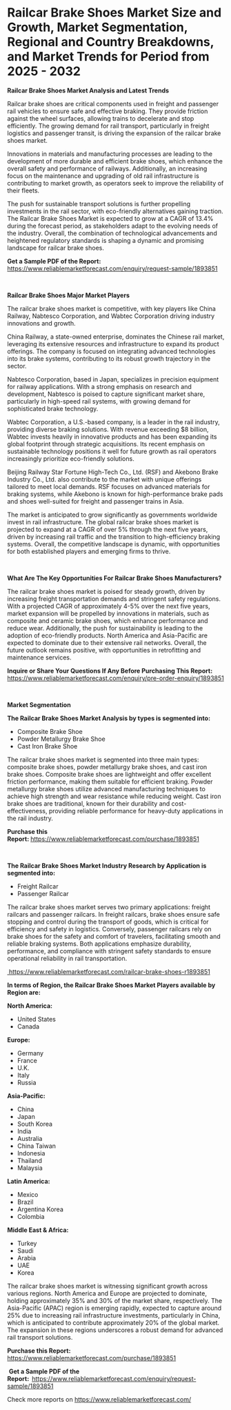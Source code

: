 <p><h1>Railcar Brake Shoes Market Size and Growth, Market Segmentation, Regional and Country Breakdowns, and Market Trends for Period from 2025 -  2032</h1></p><p><strong>Railcar Brake Shoes Market Analysis and Latest Trends</strong></p>
<p><p>Railcar brake shoes are critical components used in freight and passenger rail vehicles to ensure safe and effective braking. They provide friction against the wheel surfaces, allowing trains to decelerate and stop efficiently. The growing demand for rail transport, particularly in freight logistics and passenger transit, is driving the expansion of the railcar brake shoes market. </p><p>Innovations in materials and manufacturing processes are leading to the development of more durable and efficient brake shoes, which enhance the overall safety and performance of railways. Additionally, an increasing focus on the maintenance and upgrading of old rail infrastructure is contributing to market growth, as operators seek to improve the reliability of their fleets.</p><p>The push for sustainable transport solutions is further propelling investments in the rail sector, with eco-friendly alternatives gaining traction. The Railcar Brake Shoes Market is expected to grow at a CAGR of 13.4% during the forecast period, as stakeholders adapt to the evolving needs of the industry. Overall, the combination of technological advancements and heightened regulatory standards is shaping a dynamic and promising landscape for railcar brake shoes.</p></p>
<p><strong>Get a Sample PDF of the Report:&nbsp;</strong> <a href="https://www.reliablemarketforecast.com/enquiry/request-sample/1893851?utm_campaign=2439&utm_medium=2&utm_source=Github&utm_content=ia&utm_term=11042025&utm_id=railcar-brake-shoes">https://www.reliablemarketforecast.com/enquiry/request-sample/1893851</a></p>
<p>&nbsp;</p>
<p><strong>Railcar Brake Shoes Major Market Players</strong></p>
<p><p>The railcar brake shoes market is competitive, with key players like China Railway, Nabtesco Corporation, and Wabtec Corporation driving industry innovations and growth. </p><p>China Railway, a state-owned enterprise, dominates the Chinese rail market, leveraging its extensive resources and infrastructure to expand its product offerings. The company is focused on integrating advanced technologies into its brake systems, contributing to its robust growth trajectory in the sector.</p><p>Nabtesco Corporation, based in Japan, specializes in precision equipment for railway applications. With a strong emphasis on research and development, Nabtesco is poised to capture significant market share, particularly in high-speed rail systems, with growing demand for sophisticated brake technology.</p><p>Wabtec Corporation, a U.S.-based company, is a leader in the rail industry, providing diverse braking solutions. With revenue exceeding $8 billion, Wabtec invests heavily in innovative products and has been expanding its global footprint through strategic acquisitions. Its recent emphasis on sustainable technology positions it well for future growth as rail operators increasingly prioritize eco-friendly solutions.</p><p>Beijing Railway Star Fortune High-Tech Co., Ltd. (RSF) and Akebono Brake Industry Co., Ltd. also contribute to the market with unique offerings tailored to meet local demands. RSF focuses on advanced materials for braking systems, while Akebono is known for high-performance brake pads and shoes well-suited for freight and passenger trains in Asia.</p><p>The market is anticipated to grow significantly as governments worldwide invest in rail infrastructure. The global railcar brake shoes market is projected to expand at a CAGR of over 5% through the next five years, driven by increasing rail traffic and the transition to high-efficiency braking systems. Overall, the competitive landscape is dynamic, with opportunities for both established players and emerging firms to thrive.</p></p>
<p>&nbsp;</p>
<p><strong>What Are The Key Opportunities For Railcar Brake Shoes Manufacturers?</strong></p>
<p><p>The railcar brake shoes market is poised for steady growth, driven by increasing freight transportation demands and stringent safety regulations. With a projected CAGR of approximately 4-5% over the next five years, market expansion will be propelled by innovations in materials, such as composite and ceramic brake shoes, which enhance performance and reduce wear. Additionally, the push for sustainability is leading to the adoption of eco-friendly products. North America and Asia-Pacific are expected to dominate due to their extensive rail networks. Overall, the future outlook remains positive, with opportunities in retrofitting and maintenance services.</p></p>
<p><strong>Inquire or Share Your Questions If Any Before Purchasing This Report:</strong> <a href="https://www.reliablemarketforecast.com/enquiry/pre-order-enquiry/1893851?utm_campaign=2439&utm_medium=2&utm_source=Github&utm_content=ia&utm_term=11042025&utm_id=railcar-brake-shoes">https://www.reliablemarketforecast.com/enquiry/pre-order-enquiry/1893851</a></p>
<p>&nbsp;</p>
<p><strong>Market Segmentation</strong></p>
<p><strong>The Railcar Brake Shoes Market Analysis by types is segmented into:</strong></p>
<p><ul><li>Composite Brake Shoe</li><li>Powder Metallurgy Brake Shoe</li><li>Cast Iron Brake Shoe</li></ul></p>
<p><p>The railcar brake shoes market is segmented into three main types: composite brake shoes, powder metallurgy brake shoes, and cast iron brake shoes. Composite brake shoes are lightweight and offer excellent friction performance, making them suitable for efficient braking. Powder metallurgy brake shoes utilize advanced manufacturing techniques to achieve high strength and wear resistance while reducing weight. Cast iron brake shoes are traditional, known for their durability and cost-effectiveness, providing reliable performance for heavy-duty applications in the rail industry.</p></p>
<p><strong>Purchase this Report:&nbsp;</strong><a href="https://www.reliablemarketforecast.com/purchase/1893851?utm_campaign=2439&utm_medium=2&utm_source=Github&utm_content=ia&utm_term=11042025&utm_id=railcar-brake-shoes">https://www.reliablemarketforecast.com/purchase/1893851</a></p>
<p>&nbsp;</p>
<p><strong>The Railcar Brake Shoes Market Industry Research by Application is segmented into:</strong></p>
<p><ul><li>Freight Railcar</li><li>Passenger Railcar</li></ul></p>
<p><p>The railcar brake shoes market serves two primary applications: freight railcars and passenger railcars. In freight railcars, brake shoes ensure safe stopping and control during the transport of goods, which is critical for efficiency and safety in logistics. Conversely, passenger railcars rely on brake shoes for the safety and comfort of travelers, facilitating smooth and reliable braking systems. Both applications emphasize durability, performance, and compliance with stringent safety standards to ensure operational reliability in rail transportation.</p></p>
<p><a href="https://www.reliablemarketforecast.com/railcar-brake-shoes-r1893851?utm_campaign=2439&utm_medium=2&utm_source=Github&utm_content=ia&utm_term=11042025&utm_id=railcar-brake-shoes">&nbsp;https://www.reliablemarketforecast.com/railcar-brake-shoes-r1893851</a></p>
<p><strong>In terms of Region, the Railcar Brake Shoes Market Players available by Region are:</strong></p>
<p>
    <p> <strong> North America: </strong>
        <ul>
            <li>United States</li>
            <li>Canada</li>
        </ul>
        </p> 
    <p> <strong> Europe: </strong>
        <ul>
            <li>Germany</li>
            <li>France</li>
            <li>U.K.</li>
            <li>Italy</li>
            <li>Russia</li>
        </ul>
        </p> 
    <p> <strong> Asia-Pacific: </strong>
        <ul>
            <li>China</li>
            <li>Japan</li>
            <li>South Korea</li>
            <li>India</li>
            <li>Australia</li>
            <li>China Taiwan</li>
            <li>Indonesia</li>
            <li>Thailand</li>
            <li>Malaysia</li>
        </ul>
        </p> 
    <p> <strong> Latin America: </strong>
        <ul>
            <li>Mexico</li>
            <li>Brazil</li>
            <li>Argentina Korea</li>
            <li>Colombia</li>
        </ul>
        </p> 
    <p> <strong> Middle East & Africa: </strong>
        <ul>
            <li>Turkey</li>
            <li>Saudi</li>
            <li>Arabia</li>
            <li>UAE</li>
            <li>Korea</li>
        </ul>
    </p>
    </p>
<p><p>The railcar brake shoes market is witnessing significant growth across various regions. North America and Europe are projected to dominate, holding approximately 35% and 30% of the market share, respectively. The Asia-Pacific (APAC) region is emerging rapidly, expected to capture around 25% due to increasing rail infrastructure investments, particularly in China, which is anticipated to contribute approximately 20% of the global market. The expansion in these regions underscores a robust demand for advanced rail transport solutions.</p></p>
<p><strong>Purchase this Report: </strong><a href="https://www.reliablemarketforecast.com/purchase/1893851?utm_campaign=2439&utm_medium=2&utm_source=Github&utm_content=ia&utm_term=11042025&utm_id=railcar-brake-shoes">https://www.reliablemarketforecast.com/purchase/1893851</a></p>
<p>&nbsp;<strong>Get a Sample PDF of the Report:&nbsp;&nbsp;</strong><a href="https://www.reliablemarketforecast.com/enquiry/request-sample/1893851?utm_campaign=2439&utm_medium=2&utm_source=Github&utm_content=ia&utm_term=11042025&utm_id=railcar-brake-shoes">https://www.reliablemarketforecast.com/enquiry/request-sample/1893851</a></p>
<p><strong></strong></p>
<p>Check more reports on <a href="https://www.reliablemarketforecast.com/?utm_campaign=2439&utm_medium=2&utm_source=Github&utm_content=ia&utm_term=11042025&utm_id=railcar-brake-shoes">https://www.reliablemarketforecast.com/</a></p>